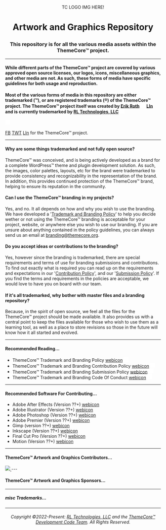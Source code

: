 <p align="center">TC LOGO IMG HERE!</p>

# <p align="center">Artwork and Graphics Repository</p>
### <p align="center">This repository is for all the various media assets within the ThemeCore™ project.<p>
---

 #### While different parts of the ThemeCore™ project are covered by various approved open source licenses, our logos, icons, miscellaneous graphics, and other media are not. As such, these forms of media have specific guidelines for both usage and reproduction.

 #### Most of the various forms of media in this repository are either trademarked (™), or are registered trademarks (®) of the ThemeCore™ project. The ThemeCore™ project itself was created by [Erik Roth](https://github.com/Erik-Rothh)  <a href="https://github.com/Erik-Roth"><picture><source media="(prefers-color-scheme: light)" srcset="./docs/images/github-lt.svg"><source media="(prefers-color-scheme: dark)" srcset="./docs/images/github-dk.svg"><img alt="GitHub Link" title="GitHub Link" src="./docs/images/github-dk.svg" width="16px"></picture></a> [LIn]() and is currently trademarked by [RL Technologies, LLC](https://rltechsllc.com) <a href="https://github.com/RLTechs"><picture><source media="(prefers-color-scheme: light)" srcset="./docs/images/github-lt.svg"><source media="(prefers-color-scheme: dark)" srcset="./docs/images/github-dk.svg"><img alt="GitHub Link" title="GitHub Link" src="./docs/images/github-dk.svg" width="16px"></picture></a>

 <a href="https://github.com/RLTechs"><picture><source media="(prefers-color-scheme: light)" srcset="./docs/images/github-lt.svg"><source media="(prefers-color-scheme: dark)" srcset="./docs/images/github-dk.svg"><img alt="GitHub Link" title="GitHub Link" src="./docs/images/github-dk.svg" width="16px"></picture></a>

 
 [FB](https://github.com/RLTechs) [TWT](https://github.com/RLTechs) [LIn](https://github.com/RLTechs) for the ThemeCore™ project.

---

#### Why are some things trademarked and not fully open source?

ThemeCore™ was conceived, and is being actively developed as a brand for a complete WordPress™ theme and plugin development solution. As such, the images, color palettes, layouts, etc for the brand were trademarked to provide consistency and recognizability in the representation of the brand. In addition, this provides continued protection of the ThemeCore™ brand, helping to ensure its reputation in the community.

#### Can I use the ThemeCore™ branding in my projects?

Yes, and no. It all depends on how and why you wish to use the branding. We have developed a '[Trademark and Branding Policy]()' to help you decide wether or not using the ThemeCore™ branding is acceptable for your project, website, or anywhere else you wish to use our branding. If you are unsure about anything contained in the policy guidelines, you can always send us an email at <branding@themecore.org>.

#### Do you accept ideas or contributions to the branding?

Yes, however since the branding is trademarked, there are special requirements and terms of use for branding submissions and contributions. To find out exactly what is required you can read up on the requirements and expectations in our '[Contribution Policy]()', and our '[Submission Policy]()'. If you find the terms and requirements in the policies are acceptable, we would love to have you on board with our team. 

#### If it's all trademarked, why bother with master files and a branding repository?

Because, in the spirit of open source, we feel all the files for the ThemeCore™ project should be made available. It also provides us with a central point to keep the files available for those who wish to use them as a learning tool, as well as a place to store revisions so those in the future will know how it all started and evolved.

---

#### Recommended Reading...

- ThemeCore™ Trademark and Branding Policy [webicon]() <a href="#"><picture><source media="(prefers-color-scheme: light)" srcset="./docs/images/github-lt.svg"><source media="(prefers-color-scheme: dark)" srcset="./docs/images/github-dk.svg"><img alt="GitHub Link" title="GitHub Link" src="./docs/images/github-dk.svg" width="16px"></picture></a>
- ThemeCore™ Trademark and Branding Contribution Policy [webicon]() <a href="#"><picture><source media="(prefers-color-scheme: light)" srcset="./docs/images/github-lt.svg"><source media="(prefers-color-scheme: dark)" srcset="./docs/images/github-dk.svg"><img alt="GitHub Link" title="GitHub Link" src="./docs/images/github-dk.svg" width="16px"></picture></a>
- ThemeCore™ Trademark and Branding Submission Policy [webicon]() <a href="#"><picture><source media="(prefers-color-scheme: light)" srcset="./docs/images/github-lt.svg"><source media="(prefers-color-scheme: dark)" srcset="./docs/images/github-dk.svg"><img alt="GitHub Link" title="GitHub Link" src="./docs/images/github-dk.svg" width="16px"></picture></a>
- ThemeCore™ Trademark and Branding Code Of Conduct [webicon]() <a href="#"><picture><source media="(prefers-color-scheme: light)" srcset="./docs/images/github-lt.svg"><source media="(prefers-color-scheme: dark)" srcset="./docs/images/github-dk.svg"><img alt="GitHub Link" title="GitHub Link" src="./docs/images/github-dk.svg" width="16px"></picture></a>

---

#### Recommended Software For Contributing...

- Adobe After Effects (Version ??+) [webicon]()
- Adobe Illustrator (Version ??+) [webicon]()
- Adobe Photoshop (Version ??+) [webicon]()
- Adobe Premier (Version ??+) [webicon]()
- Gimp (version ??+) [webicon]()
- Inkscape (Version ??+) [webicon]()
- Final Cut Pro (Version ??+) [webicon]()
- Motion (Version ??+) [webicon]()

---

#### ThemeCore™ Artwork and Graphics Contributors...

<a href = "https://github.com/ThemeCore/Graphics/graphs/contributors">
  <img src = "https://contrib.rocks/image?repo = ThemeCore/Graphics"/>
</a>
---

#### ThemeCore™ Artwork and Graphics Sponsors...

---

##### misc Trademarks...

---
###### <p align="center"> Copyright ©2022-Present: [RL Technologies, LLC](https://rltechs.com) and the [ThemeCore™ Development Code Team](mailto:codeteam@themecore.org). All Rights Reserved. </p>
